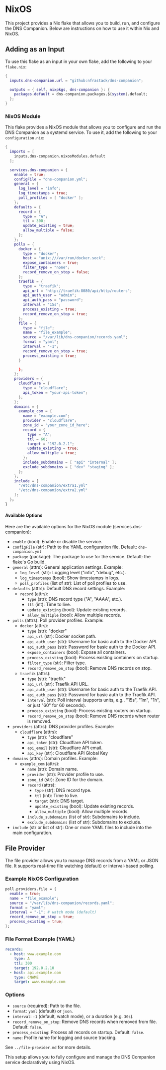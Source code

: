 # NixOS

This project provides a Nix flake that allows you to build, run, and configure the DNS Companion. Below are instructions on how to use it within Nix and NixOS.

## Adding as an Input

To use this flake as an input in your own flake, add the following to your `flake.nix`:

```nix
{
  inputs.dns-companion.url = "github:nfrastack/dns-companion";

  outputs = { self, nixpkgs, dns-companion }: {
    packages.default = dns-companion.packages.${system}.default;
  };
}
```

### NixOS Module

This flake provides a NixOS module that allows you to configure and run the DNS Companion as a systemd service. To use it, add the following to your `configuration.nix`:

```nix
{
  imports = [
    inputs.dns-companion.nixosModules.default
  ];

  services.dns-companion = {
    enable = true;
    configFile = "dns-companion.yml";
    general = {
      log_level = "info";
      log_timestamps = true;
      poll_profiles = [ "docker" ];
    };
    defaults = {
      record = {
        type = "A";
        ttl = 300;
        update_existing = true;
        allow_multiple = false;
      };
    };
    polls = {
      docker = {
        type = "docker";
        host = "unix:///var/run/docker.sock";
        expose_containers = true;
        filter_type = "none";
        record_remove_on_stop = false;
      };
      traefik = {
        type = "traefik";
        api_url = "http://traefik:8080/api/http/routers";
        api_auth_user = "admin";
        api_auth_pass = "password";
        interval = "15s";
        process_existing = true;
        record_remove_on_stop = true;
      };
      file = {
        type = "file";
        name = "file_example";
        source = "/var/lib/dns-companion/records.yaml";
        format = "yaml";
        interval = "-1";
        record_remove_on_stop = true;
        process_existing = true;
      }

      };
    };
    providers = {
      cloudflare = {
        type = "cloudflare";
        api_token = "your-api-token";
      };
    };
    domains = {
      example_com = {
        name = "example.com";
        provider = "cloudflare";
        zone_id = "your_zone_id_here";
        record = {
          type = "A";
          ttl = 60;
          target = "192.0.2.1";
          update_existing = true;
          allow_multiple = true;
        };
        include_subdomains = [ "api" "internal" ];
        exclude_subdomains = [ "dev" "staging" ];
      };
    };
    include = [
      "/etc/dns-companion/extra1.yml"
      "/etc/dns-companion/extra2.yml"
    ];
  };
}
```

#### Available Options

Here are the available options for the NixOS module (services.dns-companion):

* `enable` (bool): Enable or disable the service.
* `configFile` (str): Path to the YAML configuration file. Default: `dns-companion.yml`
* `package` (package): The package to use for the service. Default: the flake's Go build.
* `general` (attrs): General application settings. Example:
  * `log_level` (str): Logging level ("info", "debug", etc.).
  * `log_timestamps` (bool): Show timestamps in logs.
  * `poll_profiles` (list of str): List of poll profiles to use.
* `defaults` (attrs): Default DNS record settings. Example:
  * `record` (attrs):
    * `type` (str): DNS record type ("A", "AAAA", etc.).
    * `ttl` (int): Time to live.
    * `update_existing` (bool): Update existing records.
    * `allow_multiple` (bool): Allow multiple records.
* `polls` (attrs): Poll provider profiles. Example:
  * `docker` (attrs):
    * `type` (str): "docker"
    * `api_url` (str): Docker socket path.
    * `api_auth_user` (str): Username for basic auth to the Docker API.
    * `api_auth_pass` (str): Password for basic auth to the Docker API.
    * `expose_containers` (bool): Expose all containers.
    * `process_existing` (bool): Process existing containers on startup.
    * `filter_type` (str): Filter type.
    * `record_remove_on_stop` (bool): Remove DNS records on stop.
  * `traefik` (attrs):
    * `type` (str): "traefik"
    * `api_url` (str): Traefik API URL.
    * `api_auth_user` (str): Username for basic auth to the Traefik API.
    * `api_auth_pass` (str): Password for basic auth to the Traefik API.
    * `interval` (str): Poll interval (supports units, e.g., "15s", "1m", "1h", or just "60" for 60 seconds).
    * `process_existing` (bool): Process existing routers on startup.
    * `record_remove_on_stop` (bool): Remove DNS records when router is removed.
* `providers` (attrs): DNS provider profiles. Example:
  * `cloudflare` (attrs):
    * `type` (str): "cloudflare"
    * `api_token` (str): Cloudflare API token.
    * `api_email` (str): Cloudflare API email.
    * `api_key` (str): Cloudflare API Global Key
* `domains` (attrs): Domain profiles. Example:
  * `example_com` (attrs):
    * `name` (str): Domain name.
    * `provider` (str): Provider profile to use.
    * `zone_id` (str): Zone ID for the domain.
    * `record` (attrs):
      * `type` (str): DNS record type.
      * `ttl` (int): Time to live.
      * `target` (str): DNS target.
      * `update_existing` (bool): Update existing records.
      * `allow_multiple` (bool): Allow multiple records.
    * `include_subdomains` (list of str): Subdomains to include.
    * `exclude_subdomains` (list of str): Subdomains to exclude.
* `include` (str or list of str): One or more YAML files to include into the main configuration.

## File Provider

The file provider allows you to manage DNS records from a YAML or JSON file. It supports real-time file watching (default) or interval-based polling.

### Example NixOS Configuration

```nix
poll.providers.file = {
  enable = true;
  name = "file_example";
  source = "/var/lib/dns-companion/records.yaml";
  format = "yaml";
  interval = "-1"; # watch mode (default)
  record_remove_on_stop = true;
  process_existing = true;
};
```

### File Format Example (YAML)

```yaml
records:
  - host: www.example.com
    type: A
    ttl: 300
    target: 192.0.2.10
  - host: api.example.com
    type: CNAME
    target: www.example.com
```

### Options

- `source` (required): Path to the file.
- `format`: `yaml` (default) or `json`.
- `interval`: `-1` (default, watch mode), or a duration (e.g. `30s`).
- `record_remove_on_stop`: Remove DNS records when removed from file. Default: `false`.
- `process_existing`: Process all records on startup. Default: `false`.
- `name`: Profile name for logging and source tracking.

See `../file-provider.md` for more details.

This setup allows you to fully configure and manage the DNS Companion service declaratively using NixOS.
